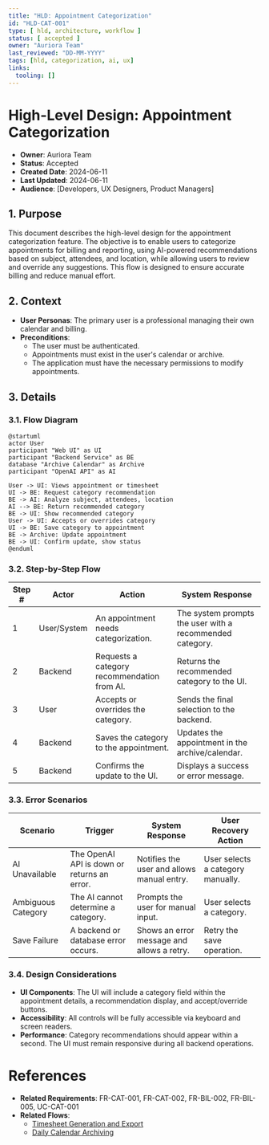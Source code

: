 ```yaml
---
title: "HLD: Appointment Categorization"
id: "HLD-CAT-001"
type: [ hld, architecture, workflow ]
status: [ accepted ]
owner: "Auriora Team"
last_reviewed: "DD-MM-YYYY"
tags: [hld, categorization, ai, ux]
links:
  tooling: []
---
```


# High-Level Design: Appointment Categorization

- **Owner**: Auriora Team
- **Status**: Accepted
- **Created Date**: 2024-06-11
- **Last Updated**: 2024-06-11
- **Audience**: [Developers, UX Designers, Product Managers]

## 1. Purpose

This document describes the high-level design for the appointment categorization feature. The objective is to enable users to categorize appointments for billing and reporting, using AI-powered recommendations based on subject, attendees, and location, while allowing users to review and override any suggestions. This flow is designed to ensure accurate billing and reduce manual effort.

## 2. Context

- **User Personas**: The primary user is a professional managing their own calendar and billing.
- **Preconditions**:
  - The user must be authenticated.
  - Appointments must exist in the user's calendar or archive.
  - The application must have the necessary permissions to modify appointments.

## 3. Details

### 3.1. Flow Diagram

```mermaid
@startuml
actor User
participant "Web UI" as UI
participant "Backend Service" as BE
database "Archive Calendar" as Archive
participant "OpenAI API" as AI

User -> UI: Views appointment or timesheet
UI -> BE: Request category recommendation
BE -> AI: Analyze subject, attendees, location
AI --> BE: Return recommended category
BE -> UI: Show recommended category
User -> UI: Accepts or overrides category
UI -> BE: Save category to appointment
BE -> Archive: Update appointment
BE -> UI: Confirm update, show status
@enduml
```

### 3.2. Step-by-Step Flow

| Step # | Actor        | Action                                      | System Response                                      |
|--------|--------------|---------------------------------------------|------------------------------------------------------|
| 1      | User/System  | An appointment needs categorization.        | The system prompts the user with a recommended category. |
| 2      | Backend      | Requests a category recommendation from AI. | Returns the recommended category to the UI.          |
| 3      | User         | Accepts or overrides the category.          | Sends the final selection to the backend.            |
| 4      | Backend      | Saves the category to the appointment.      | Updates the appointment in the archive/calendar.     |
| 5      | Backend      | Confirms the update to the UI.              | Displays a success or error message.                 |

### 3.3. Error Scenarios

| Scenario           | Trigger                                     | System Response                                 | User Recovery Action          |
|--------------------|---------------------------------------------|-------------------------------------------------|-------------------------------|
| AI Unavailable     | The OpenAI API is down or returns an error. | Notifies the user and allows manual entry.      | User selects a category manually. |
| Ambiguous Category | The AI cannot determine a category.         | Prompts the user for manual input.              | User selects a category.      |
| Save Failure       | A backend or database error occurs.         | Shows an error message and allows a retry.      | Retry the save operation.     |

### 3.4. Design Considerations

- **UI Components**: The UI will include a category field within the appointment details, a recommendation display, and accept/override buttons.
- **Accessibility**: All controls will be fully accessible via keyboard and screen readers.
- **Performance**: Category recommendations should appear within a second. The UI must remain responsive during all backend operations.

# References

- **Related Requirements**: FR-CAT-001, FR-CAT-002, FR-BIL-002, FR-BIL-005, UC-CAT-001
- **Related Flows**:
  - [Timesheet Generation and Export](HLD-BIL-001-Timesheet-Generation-and-Export.md)
  - [Daily Calendar Archiving](HLD-CAL-001-Daily-Calendar-Archiving.md)
